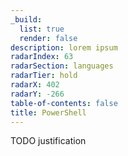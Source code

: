 ```yaml
---
_build:
  list: true
  render: false
description: lorem ipsum
radarIndex: 63
radarSection: languages
radarTier: hold
radarX: 402
radarY: -266
table-of-contents: false
title: PowerShell
---
```


TODO justification
